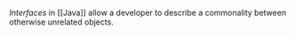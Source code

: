 _Interfaces_ in [[Java]] allow a developer to describe a commonality between otherwise unrelated objects.
